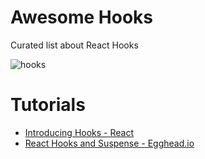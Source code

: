 # Awesome Hooks

Curated list about React Hooks

![hooks](https://user-images.githubusercontent.com/15311858/47534025-420d7780-d88c-11e8-9248-d4a65a1e35ce.png)

# Tutorials
- [Introducing Hooks - React](https://reactjs.org/docs/hooks-intro.html)
- [React Hooks and Suspense - Egghead.io](https://egghead.io/playlists/react-hooks-and-suspense-650307f2)
